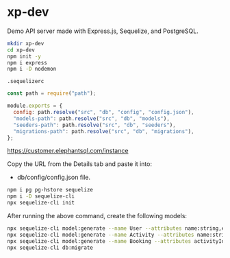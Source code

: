 # xp-dev

Demo API server made with Express.js, Sequelize, and PostgreSQL.

```bash
mkdir xp-dev
cd xp-dev
npm init -y
npm i express
npm i -D nodemon
```

`.sequelizerc`

```js
const path = require("path");

module.exports = {
  config: path.resolve("src", "db", "config", "config.json"),
  "models-path": path.resolve("src", "db", "models"),
  "seeders-path": path.resolve("src", "db", "seeders"),
  "migrations-path": path.resolve("src", "db", "migrations"),
};
```

https://customer.elephantsql.com/instance

Copy the URL from the Details tab and paste it into:

- db/config/config.json file.

```bash
npm i pg pg-hstore sequelize
npm i -D sequelize-cli
npx sequelize-cli init
```

After running the above command, create the following models:

```bash
npx sequelize-cli model:generate --name User --attributes name:string,email:string,password:string
npx sequelize-cli model:generate --name Activity --attributes name:string,description:string,price:float,quorum:integer,capacity:integer
npx sequelize-cli model:generate --name Booking --attributes activityId:integer,userId:integer,participants:integer,status:string,capacity:integer
npx sequelize-cli db:migrate
```
